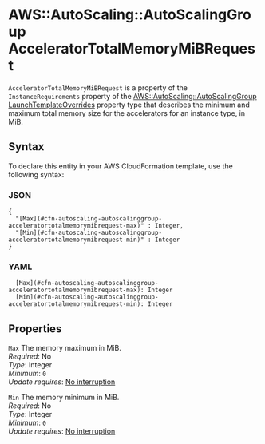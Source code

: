 # AWS::AutoScaling::AutoScalingGroup AcceleratorTotalMemoryMiBRequest<a name="aws-properties-autoscaling-autoscalinggroup-acceleratortotalmemorymibrequest"></a>

`AcceleratorTotalMemoryMiBRequest` is a property of the `InstanceRequirements` property of the [AWS::AutoScaling::AutoScalingGroup LaunchTemplateOverrides](https://docs.aws.amazon.com/AWSCloudFormation/latest/UserGuide/aws-properties-autoscaling-autoscalinggroup-launchtemplateoverrides.html) property type that describes the minimum and maximum total memory size for the accelerators for an instance type, in MiB\.

## Syntax<a name="aws-properties-autoscaling-autoscalinggroup-acceleratortotalmemorymibrequest-syntax"></a>

To declare this entity in your AWS CloudFormation template, use the following syntax:

### JSON<a name="aws-properties-autoscaling-autoscalinggroup-acceleratortotalmemorymibrequest-syntax.json"></a>

```
{
  "[Max](#cfn-autoscaling-autoscalinggroup-acceleratortotalmemorymibrequest-max)" : Integer,
  "[Min](#cfn-autoscaling-autoscalinggroup-acceleratortotalmemorymibrequest-min)" : Integer
}
```

### YAML<a name="aws-properties-autoscaling-autoscalinggroup-acceleratortotalmemorymibrequest-syntax.yaml"></a>

```
  [Max](#cfn-autoscaling-autoscalinggroup-acceleratortotalmemorymibrequest-max): Integer
  [Min](#cfn-autoscaling-autoscalinggroup-acceleratortotalmemorymibrequest-min): Integer
```

## Properties<a name="aws-properties-autoscaling-autoscalinggroup-acceleratortotalmemorymibrequest-properties"></a>

`Max`  <a name="cfn-autoscaling-autoscalinggroup-acceleratortotalmemorymibrequest-max"></a>
The memory maximum in MiB\.  
*Required*: No  
*Type*: Integer  
*Minimum*: `0`  
*Update requires*: [No interruption](https://docs.aws.amazon.com/AWSCloudFormation/latest/UserGuide/using-cfn-updating-stacks-update-behaviors.html#update-no-interrupt)

`Min`  <a name="cfn-autoscaling-autoscalinggroup-acceleratortotalmemorymibrequest-min"></a>
The memory minimum in MiB\.  
*Required*: No  
*Type*: Integer  
*Minimum*: `0`  
*Update requires*: [No interruption](https://docs.aws.amazon.com/AWSCloudFormation/latest/UserGuide/using-cfn-updating-stacks-update-behaviors.html#update-no-interrupt)